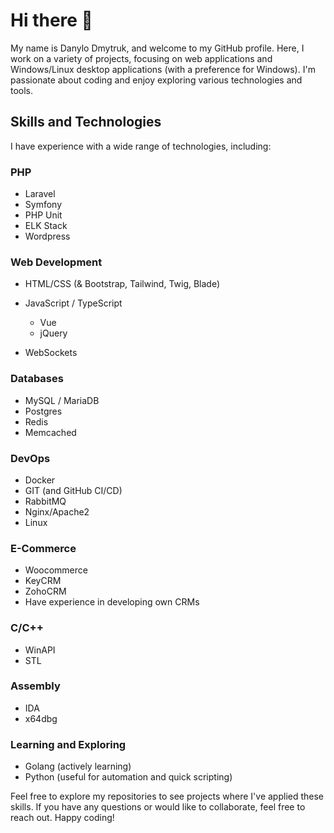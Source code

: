 # Hi there 👋

My name is Danylo Dmytruk, and welcome to my GitHub profile. Here, I work on a variety of projects, focusing on web applications and Windows/Linux desktop applications (with a preference for Windows). I'm passionate about coding and enjoy exploring various technologies and tools.

## Skills and Technologies

I have experience with a wide range of technologies, including:

### PHP
- Laravel
- Symfony
- PHP Unit
- ELK Stack
- Wordpress

### Web Development
- HTML/CSS (& Bootstrap, Tailwind, Twig, Blade)
- JavaScript / TypeScript
  - Vue
  - jQuery
    
- WebSockets

### Databases
- MySQL / MariaDB
- Postgres
- Redis
- Memcached

### DevOps
- Docker
- GIT (and GitHub CI/CD)
- RabbitMQ
- Nginx/Apache2
- Linux

### E-Commerce 
- Woocommerce
- KeyCRM
- ZohoCRM
- Have experience in developing own CRMs


### C/C++
- WinAPI
- STL

### Assembly
- IDA
- x64dbg

### Learning and Exploring
- Golang (actively learning)
- Python (useful for automation and quick scripting)

Feel free to explore my repositories to see projects where I've applied these skills. If you have any questions or would like to collaborate, feel free to reach out. Happy coding!
